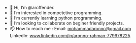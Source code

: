 - 👋 Hi, I’m @aroffender.
- 👀 I’m interested in competetive programming.
- 🌱 I’m currently learning python programming.
- 💞️ I’m looking to collaborate on beginer friendly projects.
- 📫 How to reach me : 
Email: mohammadaronno@gmail.com  
LinkedIn: www.linkedin.com/in/aronno-rahman-779978225.

